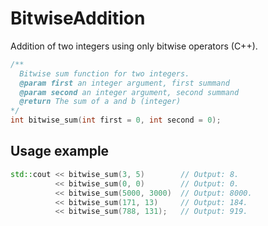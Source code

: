# BitwiseAddition

Addition of two integers using only bitwise operators (C++).

```cpp
/**
  Bitwise sum function for two integers.
  @param first an integer argument, first summand
  @param second an integer argument, second summand
  @return The sum of a and b (integer)
*/
int bitwise_sum(int first = 0, int second = 0);
```

## Usage example

```cpp
std::cout << bitwise_sum(3, 5)        // Output: 8.
          << bitwise_sum(0, 0)        // Output: 0.
          << bitwise_sum(5000, 3000)  // Output: 8000.
          << bitwise_sum(171, 13)     // Output: 184.
          << bitwise_sum(788, 131);   // Output: 919.
```
